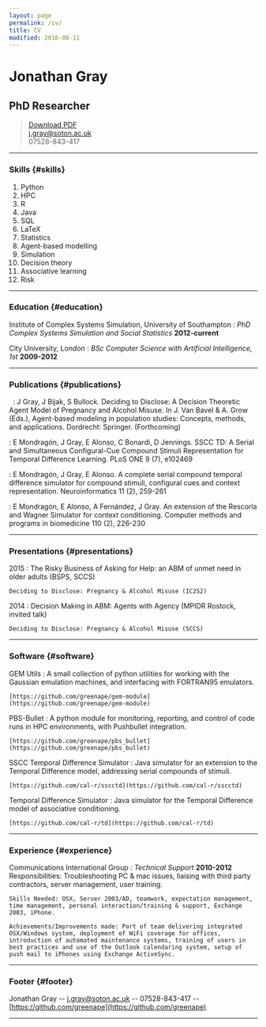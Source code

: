 ```yaml
---
layout: page
permalink: /cv/
title: CV
modified: 2016-08-11
---
```



# Jonathan Gray
## PhD Researcher

> [Download PDF](j_gray_cv.pdf)  
> [j.gray@soton.ac.uk](j.gray@soton.ac.uk)  
> 07528-843-417

-------

### Skills {#skills}

1. Python
1. HPC
1. R
1. Java
1. SQL
1. LaTeX
1. Statistics
1. Agent-based modelling
1. Simulation
1. Decision theory
1. Associative learning
1. Risk

------

### Education {#education}

Institute of Complex Systems Simulation, University of Southampton
: *PhD Complex Systems Simulation and Social Statistics*
	__2012-current__

City University, London
: *BSc Computer Science with Artificial Intelligence, 1st*
	__2009-2012__

------

### Publications {#publications}
&nbsp;
: J Gray, J Bijak, S Bullock. Deciding to Disclose: A Decision Theoretic Agent Model of Pregnancy and Alcohol Misuse. In J. Van Bavel & A. Grow (Eds.), Agent-based modeling in population studies: Concepts,
methods, and applications. Dordrecht: Springer. (Forthcoming)

:	E Mondragón, J Gray, E Alonso, C Bonardi, D Jennings. SSCC TD: A Serial and Simultaneous Configural-Cue Compound Stimuli Representation for Temporal Difference Learning. PLoS ONE 9 (7), e102469

:	E Mondragón, J Gray, E Alonso. A complete serial compound temporal difference simulator for compound stimuli, configural cues and context representation. Neuroinformatics 11 (2), 259-261

:	E Mondragón, E Alonso, A Fernández, J Gray. An extension of the Rescorla and Wagner Simulator for context conditioning. Computer methods and programs in biomedicine 110 (2), 226-230

------

### Presentations {#presentations}

2015
:	The Risky Business of Asking for Help: an ABM of unmet need in older adults (BSPS, SCCS)

	Deciding to Disclose: Pregnancy & Alcohol Misuse (IC2S2)

2014
:	Decision Making in ABM: Agents with Agency (MPIDR Rostock, invited talk)

	Deciding to Disclose: Pregnancy & Alcohol Misuse (SCCS)

------

### Software {#software}

GEM Utils
: A small collection of python utilities for working with the Gaussian emulation machines, and interfacing with FORTRAN95 emulators.

	[https://github.com/greenape/gem-module](https://github.com/greenape/gem-module)

PBS-Bullet
: A python module for monitoring, reporting, and control of code runs in HPC environments, with Pushbullet integration.

	[https://github.com/greenape/pbs_bullet](https://github.com/greenape/pbs_bullet)

SSCC Temporal Difference Simulator
: Java simulator for an extension to the Temporal Difference model, addressing serial compounds of stimuli.

	[https://github.com/cal-r/sscctd](https://github.com/cal-r/sscctd)

Temporal Difference Simulator
: Java simulator for the Temporal Difference model of associative conditioning.

	[https://github.com/cal-r/td](https://github.com/cal-r/td)

------

### Experience {#experience}

Communications International Group
: *Technical Support*
  __2010-2012__
  Responsibilities: Troubleshooting PC & mac issues, liaising with third party contractors, server management, user training.

	Skills Needed: OSX, Server 2003/AD, teamwork, expectation management, time management, personal interaction/training & support, Exchange 2003, iPhone.

	Achievements/Improvements made: Part of team delivering integrated OSX/Windows system, deployment of WiFi coverage for offices, introduction of automated maintenance systems, training of users in best practices and use of the Outlook calendaring system, setup of push mail to iPhones using Exchange ActiveSync.


------

### Footer {#footer}

Jonathan Gray -- [j.gray@soton.ac.uk](j.gray@soton.ac.uk) -- 07528-843-417 -- [https://github.com/greenape](https://github.com/greenape)

------
